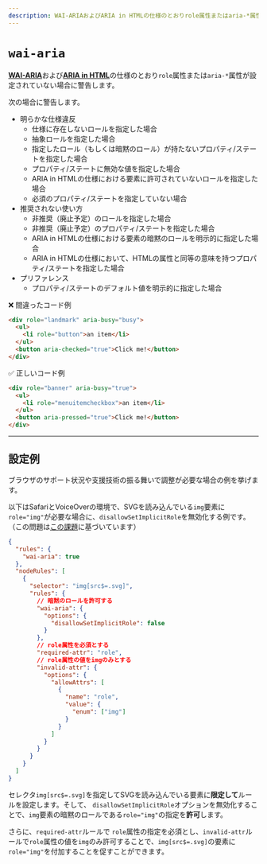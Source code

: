 ```yaml
---
description: WAI-ARIAおよびARIA in HTMLの仕様のとおりrole属性またはaria-*属性が設定されていない場合に警告します。
---
```


# `wai-aria`

[**WAI-ARIA**](https://momdo.github.io/wai-aria-1.2/)および[**ARIA in HTML**](https://momdo.github.io/html-aria/)の仕様のとおり`role`属性または`aria-*`属性が設定されていない場合に警告します。

次の場合に警告します。

- 明らかな仕様違反
  - 仕様に存在しないロールを指定した場合
  - 抽象ロールを指定した場合
  - 指定したロール（もしくは暗黙のロール）が持たないプロパティ/ステートを指定した場合
  - プロパティ/ステートに無効な値を指定した場合
  - ARIA in HTMLの仕様における要素に許可されていないロールを指定した場合
  - 必須のプロパティ/ステートを指定していない場合
- 推奨されない使い方
  - 非推奨（廃止予定）のロールを指定した場合
  - 非推奨（廃止予定）のプロパティ/ステートを指定した場合
  - ARIA in HTMLの仕様における要素の暗黙のロールを明示的に指定した場合
  - ARIA in HTMLの仕様において、HTMLの属性と同等の意味を持つプロパティ/ステートを指定した場合
- プリファレンス
  - プロパティ/ステートのデフォルト値を明示的に指定した場合

<!-- textlint-disable ja-technical-writing/ja-no-mixed-period -->

❌ 間違ったコード例

```html
<div role="landmark" aria-busy="busy">
  <ul>
    <li role="button">an item</li>
  </ul>
  <button aria-checked="true">Click me!</button>
</div>
```

✅ 正しいコード例

```html
<div role="banner" aria-busy="true">
  <ul>
    <li role="menuitemcheckbox">an item</li>
  </ul>
  <button aria-pressed="true">Click me!</button>
</div>
```

---

## 設定例

ブラウザのサポート状況や支援技術の振る舞いで調整が必要な場合の例を挙げます。

以下はSafariとVoiceOverの環境で、SVGを読み込んでいる`img`要素に`role="img"`が必要な場合に、`disallowSetImplicitRole`を無効化する例です。（この問題は[この課題](https://bugs.webkit.org/show_bug.cgi?id=145263)に基づいています）

```json class=config
{
  "rules": {
    "wai-aria": true
  },
  "nodeRules": [
    {
      "selector": "img[src$=.svg]",
      "rules": {
        // 暗黙のロールを許可する
        "wai-aria": {
          "options": {
            "disallowSetImplicitRole": false
          }
        },
        // role属性を必須とする
        "required-attr": "role",
        // role属性の値をimgのみとする
        "invalid-attr": {
          "options": {
            "allowAttrs": [
              {
                "name": "role",
                "value": {
                  "enum": ["img"]
                }
              }
            ]
          }
        }
      }
    }
  ]
}
```

セレクタ`img[src$=.svg]`を指定してSVGを読み込んでいる要素に**限定して**ルールを設定します。そして、 `disallowSetImplicitRole`オプションを無効化することで、`img`要素の暗黙のロールである`role="img"`の指定を**許可**します。

<!-- textlint-disable ja-technical-writing/sentence-length -->

さらに、`required-attr`ルールで `role`属性の指定を必須とし、`invalid-attr`ルールで`role`属性の値を`img`のみ許可することで、`img[src$=.svg]`の要素に`role="img"`を付加することを促すことができます。

<!-- textlint-enable ja-technical-writing/sentence-length -->

<!-- textlint-enable ja-technical-writing/ja-no-mixed-period -->
